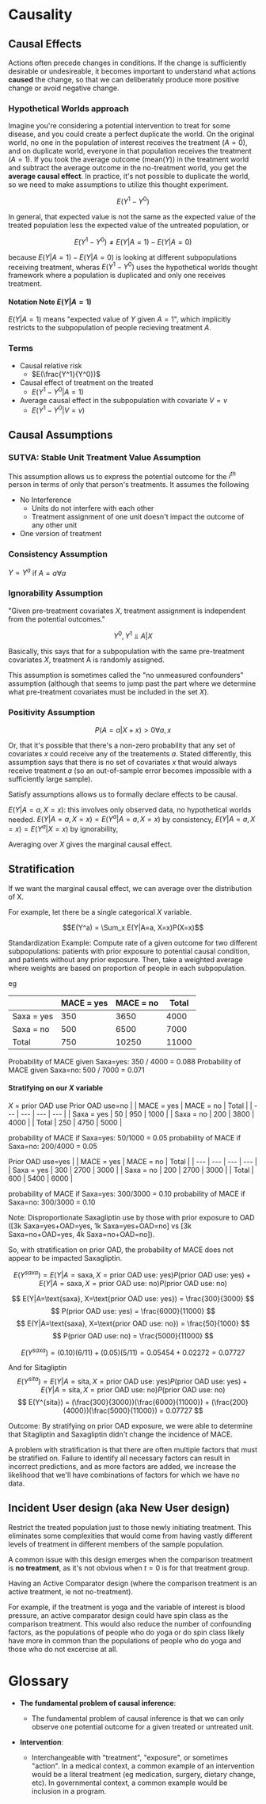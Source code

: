 # Causality

## Causal Effects

Actions often precede changes in conditions. If the change is sufficiently desirable or undesireable, it becomes important to understand what actions **caused** the change, so that we can deliberately produce more positive change or avoid negative change. 

### Hypothetical Worlds approach

Imagine you're considering a potential intervention to treat for some disease, and you could create a perfect duplicate the world. On the original world, no one in the population of interest receives the treatment ($A=0$), and on duplicate world, everyone in that population receives the treatment ($A=1$). If you took the average outcome ($\text{mean}(Y)$) in the treatment world and subtract the average outcome in the no-treatment world, you get the **average causal effect**. In practice, it's not possible to duplicate the world, so we need to make assumptions to utilize this thought experiment.

$$E(Y^1-Y^0)$$

In general, that expected value is not the same as the expected value of the treated population less the expected value of the untreated population, or

$$E(Y^1-Y^0) \neq E(Y|A=1) - E(Y|A=0)$$

because $E(Y|A=1)-E(Y|A=0)$ is looking at different subpopulations receiving treatment, wheras $E(Y^1-Y^0)$ uses the hypothetical worlds thought framework where a population is duplicated and only one receives treatment.

#### Notation Note $E(Y|A=1)$

$E(Y|A=1)$ means "expected value of $Y$ given $A=1$", which implicitly restricts to the subpopulation of people recieving treatment $A$.

### Terms

* Causal relative risk
    * $E(\frac{Y^1}{Y^0})$
* Causal effect of treatment on the treated
    * $E(Y^1-Y^0|A=1)$
* Average causal effect in the subpopulation with covariate $V=v$
    * $E(Y^1-Y^0|V=v)$
    
## Causal Assumptions

### SUTVA: Stable Unit Treatment Value Assumption
This assumption allows us to express the potential outcome for the $i^{th}$ person in terms of only that person's treatments. It assumes the following
* No Interference
    * Units do not interfere with each other
    * Treatment assignment of one unit doesn't impact the outcome of any other unit
* One version of treatment

### Consistency Assumption

$Y=Y^a$ if $A=a \forall a$

### Ignorability Assumption

"Given pre-treatment covariates $X$, treatment assignment is independent from the potential outcomes."

$$Y^0,Y^1 \Perp A|X$$

Basically, this says that for a subpopulation with the same pre-treatment covariates $X$, treatment A is randomly assigned. 

This assumption is sometimes called the "no unmeasured confounders" assumption (although that seems to jump past the part where we determine what pre-treatment covariates must be included in the set $X$).

### Positivity Assumption

$$P(A=a|X+x)>0 \forall a, x$$

Or, that it's possible that there's a non-zero probability that any set of covariates $x$ could receive any of the treatements $a$. Stated differently, this assumption says that there is no set of covariates $x$ that would always receive treatment $a$ (so an out-of-sample error becomes impossible with a sufficiently large sample).


Satisfy assumptions allows us to formally declare effects to be causal.

$E(Y|A=a, X=x)$: this involves only observed data, no hypothetical worlds needed.
$E(Y|A=a, X=x) = E(Y^a|A=a, X=x)$ by consistency,
$E(Y|A=a, X=x) = E(Y^a|X=x)$ by ignorability,

Averaging over $X$ gives the marginal causal effect.

## Stratification

If we want the marginal causal effect, we can average over the distribution of X. 

For example, let there be a single categorical $X$ variable. 

$$E(Y^a) = \Sum_x E(Y|A=a, X=x)P(X=x)$$

Standardization Example:
Compute rate of a given outcome for two different subpopulations: patients with prior exposure to potential causal condition, and patients without any prior exposure. Then, take a weighted average where weights are based on proportion of people in each subpopulation. 

eg 

|  | MACE = yes | MACE = no | Total |
| --- | --- | --- | --- |
| Saxa = yes | 350 | 3650 | 4000 |
| Saxa = no | 500 | 6500 | 7000 |
| Total | 750 | 10250 | 11000 |

Probability of MACE given Saxa=yes: 350 / 4000 = 0.088
Probability of MACE given Saxa=no: 500 / 7000 = 0.071

#### Stratifying on our $X$ variable

$X$ = prior OAD use
Prior OAD use=no
|  | MACE = yes | MACE = no | Total |
| --- | --- | --- | --- |
| Saxa = yes | 50 | 950 | 1000 |
| Saxa = no | 200 | 3800 | 4000 |
| Total | 250 | 4750 | 5000 |

probability of MACE if Saxa=yes: 50/1000 = 0.05
probability of MACE if Saxa=no: 200/4000 = 0.05

Prior OAD use=yes
|  | MACE = yes | MACE = no | Total |
| --- | --- | --- | --- |
| Saxa = yes | 300 | 2700 | 3000 |
| Saxa = no | 200 | 2700 | 3000 |
| Total | 600 | 5400 | 6000 |

probability of MACE if Saxa=yes: 300/3000 = 0.10
probability of MACE if Saxa=no: 300/3000 = 0.10

Note: Disproportionate Saxagliptin use by those with prior exposure to OAD ([3k Saxa=yes+OAD=yes, 1k Saxa=yes+OAD=no] vs [3k Saxa=no+OAD=yes, 4k Saxa=no+OAD=no]).

So, with stratification on prior OAD, the probability of MACE does not appear to be impacted Saxagliptin.

$$ E(Y^{saxa})=E(Y|A=\text{saxa}, X=\text{prior OAD use: yes})P(\text{prior OAD use: yes}) + E(Y|A=\text{saxa}, X=\text{prior OAD use: no})P(\text{prior OAD use: no}) $$

$$ E(Y|A=\text{saxa}, X=\text{prior OAD use: yes}) = \frac{300}{3000} $$
$$ P(prior OAD use: yes) = \frac{6000}{11000} $$
$$ E(Y|A=\text{saxa}, X=\text{prior OAD use: no}) = \frac{50}{1000} $$
$$ P(prior OAD use: no) = \frac{5000}{11000} $$

$$ E(Y^{saxa}) = (0.10)(6/11) + (0.05)(5/11) = 0.05454 + 0.02272 = 0.07727 $$

And for Sitagliptin
$$ E(Y^{sita}) = E(Y|A=\text{sita}, X=\text{prior OAD use: yes})P(\text{prior OAD use: yes}) + E(Y|A=\text{sita}, X=\text{prior OAD use: no})P(\text{prior OAD use: no}) $$
$$ E(Y^{sita}) = (\frac{300}{3000})(\frac{6000}{11000}) + (\frac{200}{4000})(\frac{5000}{11000}) = 0.07727 $$

Outcome:
By stratifying on prior OAD exposure, we were able to determine that Sitagliptin and Saxagliptin didn't change the incidence of MACE.

A problem with stratification is that there are often multiple factors that must be stratified on. Failure to identify all necessary factors can result in incorrect predictions, and as more factors are added, we increase the likelihood that we'll have combinations of factors for which we have no data.


## Incident User design (aka New User design)
Restrict the treated population just to those newly initiating treatment. This eliminates some complexities that would come from having vastly different levels of treatment in different members of the sample population.

A common issue with this design emerges when the comparison treatment is **no treatment**, as it's not obvious when $t=0$ is for that treatment group.

Having an Active Comparator design (where the comparison treatment is an active treatment, ie not no-treatment). 

For example, if the treatment is yoga and the variable of interest is blood pressure, an active comparator design could have spin class as the comparison treatment. This would also reduce the number of confounding factors, as the populations of people who do yoga or do spin class likely have more in common than the populations of people who do yoga and those who do not excercise at all.


# Glossary

* **The fundamental problem of causal inference**:
    * The fundamental problem of causal inference is that we can only observe one potential outcome for a given treated or untreated unit.

* **Intervention**:
    * Interchangeable with "treatment", "exposure", or sometimes "action". In a medical context, a common example of an intervention would be a literal treatment (eg medication, surgery, dietary change, etc). In governmental context, a common example would be inclusion in a program.  
